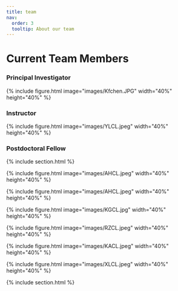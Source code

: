 ```yaml
---
title: team
nav:
  order: 3
  tooltip: About our team
---
```


# <i class="fas fa-users"></i>Current Team Members
### Principal Investigator

{%
  include figure.html
  image="images/Kfchen.JPG"
  width="40%"
  height="40%"
%}


### Instructor

{%
  include figure.html
  image="images/YLCL.jpeg"
  width="40%"
  height="40%"
%}

### Postdoctoral Fellow

{% include section.html %}


{%
  include figure.html
  image="images/AHCL.jpeg"
  width="40%"
  height="40%"
%}


{%
  include figure.html
  image="images/AHCL.jpeg"
  width="40%"
  height="40%"
%}


{%
  include figure.html
  image="images/KGCL.jpg"
  width="40%"
  height="40%"
%}


{%
  include figure.html
  image="images/RZCL.jpeg"
  width="40%"
  height="40%"
%}


{%
  include figure.html
  image="images/KACL.jpeg"
  width="40%"
  height="40%"
%}


{%
  include figure.html
  image="images/XLCL.jpeg"
  width="40%"
  height="40%"
%}


{% include section.html %}

